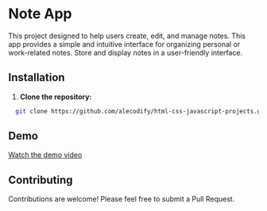# Note App

This project designed to help users create, edit, and manage notes. This app provides a simple and intuitive interface for organizing personal or work-related notes. Store and display notes in a user-friendly interface.

## Installation

1. **Clone the repository:**
```bash
  git clone https://github.com/alecodify/html-css-javascript-projects.git
```

## Demo
[Watch the demo video](https://github.com/user-attachments/assets/61629a81-b7de-498e-819e-1d83d5167f3e)

## Contributing
Contributions are welcome! Please feel free to submit a Pull Request.